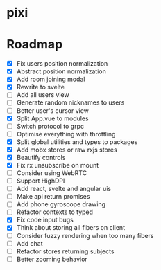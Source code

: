 # pixi

# Roadmap

- [x] Fix users position normalization
- [x] Abstract position normalization
- [x] Add room joining modal
- [x] Rewrite to svelte
- [ ] Add all users view
- [ ] Generate random nicknames to users
- [ ] Better user's cursor view
- [x] Split App.vue to modules
- [ ] Switch protocol to grpc
- [ ] Optimise everything with throttling
- [x] Split global utilities and types to packages
- [x] Add mobx stores or raw rxjs stores
- [x] Beautify controls
- [x] Fix rx unsubscribe on mount
- [ ] Consider using WebRTC
- [ ] Support HighDPI
- [ ] Add react, svelte and angular uis
- [ ] Make api return promises
- [ ] Add phone gyroscope drawing
- [ ] Refactor contexts to typed
- [x] Fix code input bugs
- [x] Think about storing all fibers on client
- [ ] Consider fuzzy rendering when too many fibers
- [ ] Add chat
- [ ] Refactor stores returning subjects
- [ ] Better zooming behavior
